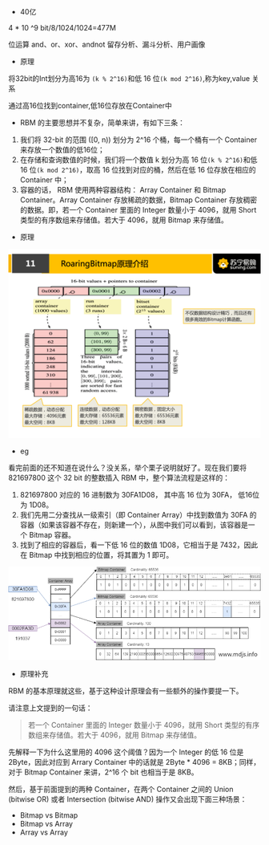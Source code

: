 - 40亿

4 * 10 ^9  bit/8/1024/1024=477M



位运算 and、or、xor、andnot 留存分析、漏斗分析、用户画像



- 原理 

将32bit的Int划分为高16为 `(k % 2^16)`和低 16 位`(k mod 2^16)`,称为key,value 关系

通过高16位找到container,低16位存放在Container中



- RBM 的主要思想并不复杂，简单来讲，有如下三条：

1. 我们将 32-bit 的范围 ([0, n)) 划分为 2^16 个桶，每一个桶有一个 Container 来存放一个数值的低16位；
2. 在存储和查询数值的时候，我们将一个数值 k 划分为高 16 位`(k % 2^16)`和低 16 位`(k mod 2^16)`，取高 16 位找到对应的桶，然后在低 16 位存放在相应的 Container 中；
3. 容器的话， RBM 使用两种容器结构： Array Container 和 Bitmap Container。Array Container 存放稀疏的数据，Bitmap Container 存放稠密的数据。即，若一个 Container 里面的 Integer 数量小于 4096，就用 Short 类型的有序数组来存储值。若大于 4096，就用 Bitmap 来存储值。



- 原理

![原理图](/source/roaringbitmap原理介绍.jpg.png)

- eg

看完前面的还不知道在说什么？没关系，举个栗子说明就好了。现在我们要将 821697800 这个 32 bit 的整数插入 RBM 中，整个算法流程是这样的：

1. 821697800 对应的 16 进制数为 30FA1D08， 其中高 16 位为 30FA， 低16位为 1D08。
2. 我们先用二分查找从一级索引（即 Container Array）中找到数值为 30FA 的容器（如果该容器不存在，则新建一个），从图中我们可以看到，该容器是一个 Bitmap 容器。
3. 找到了相应的容器后，看一下低 16 位的数值 1D08，它相当于是 7432，因此在 Bitmap 中找到相应的位置，将其置为 1 即可。

![roaring bimap eg](/source/roaring_bitmap_eg.png)



- 原理补充

RBM 的基本原理就这些，基于这种设计原理会有一些额外的操作要提一下。

请注意上文提到的一句话：

>  若一个 Container 里面的 Integer 数量小于 4096，就用 Short 类型的有序数组来存储值。若大于 4096，就用 Bitmap 来存储值。 

先解释一下为什么这里用的 4096 这个阈值？因为一个 Integer 的低 16 位是 2Byte，因此对应到 Arrary Container 中的话就是 2Byte * 4096 = 8KB；同样，对于 Bitmap Container 来讲，2^16 个 bit 也相当于是 8KB。

然后，基于前面提到的两种 Container，在两个 Container 之间的 Union (bitwise OR)  或者 Intersection (bitwise AND) 操作又会出现下面三种场景：

- Bitmap vs Bitmap
- Bitmap vs Array
- Array vs Array
